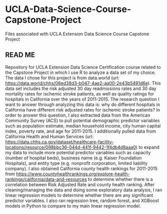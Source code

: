 # UCLA-Data-Science-Course-Capstone-Project
Files associated with UCLA Extension Data Science Course Capstone Project

## READ ME
Repository for UCLA Extension Data Science Certification course related to the Capstone Project in which I use R to analyze a data set of my choice. The data I chose for this project is from data.world (url: https://data.world/chhs/06ed38d3-b047-4ae2-aa00-2e43b5491d6e). This data set includes the risk adjusted 30 day readmissions rates and 30 day mortality rates for ischemic stroke patients, as well as quality ratings for hospitals in California over the years of 2011-2015. The research question I want to answer through analyzing this data is: why do different hospitals in California have different risk adjusted rates for ischemic stroke patients? In order to answer this question, I also extracted data from the American Community Survey (ACS) to pull potential demographic predictor variables such as population estimate, median household income, city human capital index, poverty rate, and age for 2011-2015. I additionally pulled data from California Health and Human Services (url: https://data.chhs.ca.gov/dataset/healthcare-facility-locations/resource/098bbc36-044d-441f-9442-1f4db4d8aaa0) to expand my data to include more potential predictor variables such as capacity (number of hospital beds), business name (e.g. Kaiser Foundation Hospitals), and entity type (e.g. nonprofit corporation, limited liability company). I also obtained California county health rankings for 2011-2015 from https://www.countyhealthrankings.org/explore-health-rankings/california/data-and-resources to determine whether there is a correlation between Risk Adjusted Rate and county health ranking. After cleaning/managing the data and doing some exploratory data analysis, I ran linear regression models to determine whether there are any significant predictor variables. I also ran regression tree, random forest, and XGBoost models in Python to compare to my main linear regression model. 
